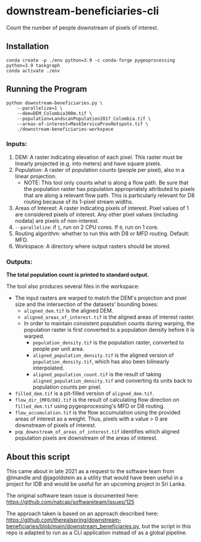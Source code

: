 # downstream-beneficiaries-cli

Count the number of people downstream of pixels of interest.

## Installation

```
conda create -p ./env python=3.9 -c conda-forge pygeoprocessing python=3.9 taskgraph
conda activate ./env
```

## Running the Program

```
python downstream-beneficiaries.py \
    --parallelize=1 \
    --dem=DEM_Colombia300m.tif \
    --population=LandscanPopulation2017_Colombia.tif \
    --areas-of-interest=MaskServiceProvHotspots.tif \
    ./downstream-beneficiaries-workspace
```

### Inputs:

1. DEM: A raster indicating elevation of each pixel. This raster must be
   linearly projected (e.g. into meters) and have square pixels.
2. Population: A raster of population counts (people per pixel), also in a
   linear projection.
   * NOTE: This tool only counts what is along a flow path. Be sure that the
   population raster has population appropriately attributed to pixels that are
   along a relevant flow path. This is particularly relevant for D8 routing
   because of its 1-pixel stream widths.
3. Areas of Interest: A raster indicating pixels of interest. Pixel values of
   1 are considered pixels of interest. Any other pixel values (including
   nodata) are pixels of non-interest.
4. `--parallelize`: if `1`, run on 2 CPU cores. If `0`, run on 1 core.
5. Routing algorithm: whether to run this with D8 or MFD routing. Default: MFD.
6. Workspace: A directory where output rasters should be stored.


### Outputs:

**The total population count is printed to standard output.**

The tool also produces several files in the workspace:

* The input rasters are warped to match the DEM's projection and pixel size and
  the intersection of the datasets' bounding boxes:
  * `aligned_dem.tif` is the aligned DEM.
  * `aligned_areas_of_interest.tif` is the aligned areas of interest raster.
  * In order to maintain consistent population counts during warping, the
    population raster is first converted to a population density before it is
    warped.
    * `population_density.tif` is the population raster, converted to people
      per unit area.
    * `aligned_population_density.tif` is the aligned version of
      `population_density.tif`, which has also been bilinearly interpolated.
    * `aligned_population_count.tif` is the result of taking
      `aligned_population_density.tif` and converting its units back to
      population counts per pixel.
* `filled_dem.tif` is a pit-filled version of `aligned_dem.tif`.
* `flow_dir_{MFD/D8}.tif` is the result of calculating flow direction on
  `filled_dem.tif` using pygeoprocessing's MFD or D8 routing.
* `flow_accumulation.tif` is the flow accumulation using the provided areas of
  interest as a weight. Thus, pixels with a value > 0 are downstream of pixels
  of interest.
* `pop_downstream_of_areas_of_interest.tif` identifies which aligned population
  pixels are downstream of the areas of interest.


## About this script

This came about in late 2021 as a request to the software team from @lmandle
and @jagoldstein as a utility that would have been useful in a project for IDB
and would be useful for an upcoming project in Sri Lanka.

The original software team issue is documented here: https://github.com/natcap/softwareteam/issues/125

The approach taken is based on an approach described here:
https://github.com/therealspring/downstream-beneficiaries/blob/main/downstream_beneficiaries.py,
but the script in this repo is adapted to run as a CLI application instead of
as a global pipeline.
